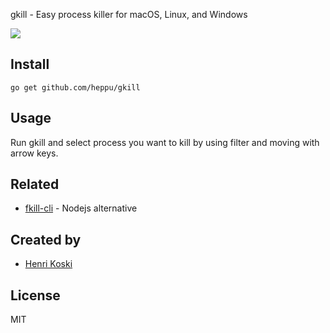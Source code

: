 gkill - Easy process killer for macOS, Linux, and Windows

![](https://raw.githubusercontent.com/heppu/gkill/gif/screencast.gif)

## Install

```
go get github.com/heppu/gkill
```

## Usage
Run gkill and select process you want to kill by using filter and moving with arrow keys.

## Related

- [fkill-cli](https://github.com/sindresorhus/fkill-cli) - Nodejs alternative


## Created by

- [Henri Koski](https://github.com/heppu)


## License

MIT
